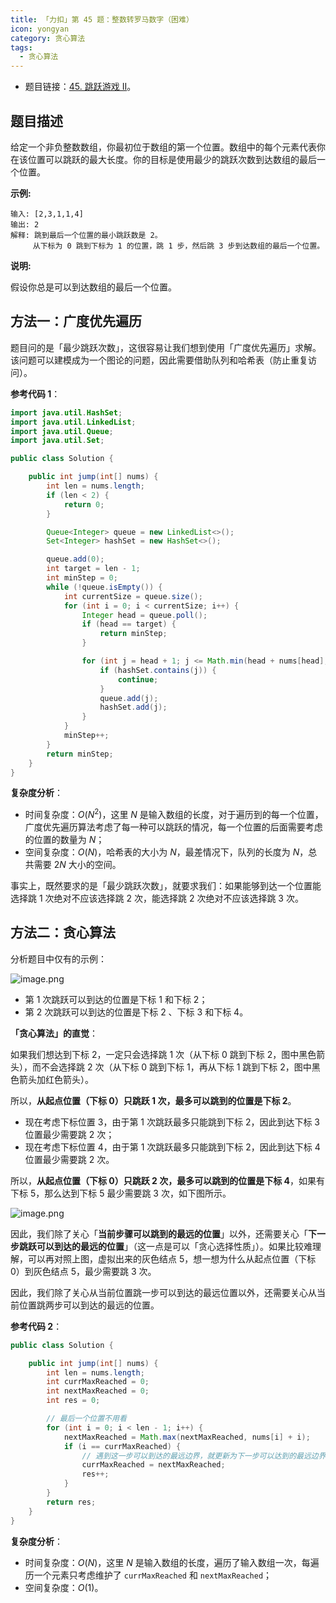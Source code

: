 ```yaml
---
title: 「力扣」第 45 题：整数转罗马数字（困难）
icon: yongyan
category: 贪心算法
tags:
  - 贪心算法
---
```


+ 题目链接：[45. 跳跃游戏 II](https://leetcode-cn.com/problems/jump-game-ii/)。


## 题目描述

给定一个非负整数数组，你最初位于数组的第一个位置。数组中的每个元素代表你在该位置可以跳跃的最大长度。你的目标是使用最少的跳跃次数到达数组的最后一个位置。

**示例:**

```
输入: [2,3,1,1,4]
输出: 2
解释: 跳到最后一个位置的最小跳跃数是 2。
     从下标为 0 跳到下标为 1 的位置，跳 1 步，然后跳 3 步到达数组的最后一个位置。
```

**说明:**

假设你总是可以到达数组的最后一个位置。

## 方法一：广度优先遍历

题目问的是「最少跳跃次数」，这很容易让我们想到使用「广度优先遍历」求解。该问题可以建模成为一个图论的问题，因此需要借助队列和哈希表（防止重复访问）。

**参考代码 1**：

```Java []
import java.util.HashSet;
import java.util.LinkedList;
import java.util.Queue;
import java.util.Set;

public class Solution {

    public int jump(int[] nums) {
        int len = nums.length;
        if (len < 2) {
            return 0;
        }

        Queue<Integer> queue = new LinkedList<>();
        Set<Integer> hashSet = new HashSet<>();

        queue.add(0);
        int target = len - 1;
        int minStep = 0;
        while (!queue.isEmpty()) {
            int currentSize = queue.size();
            for (int i = 0; i < currentSize; i++) {
                Integer head = queue.poll();
                if (head == target) {
                    return minStep;
                }

                for (int j = head + 1; j <= Math.min(head + nums[head], len - 1); j++) {
                    if (hashSet.contains(j)) {
                        continue;
                    }
                    queue.add(j);
                    hashSet.add(j);
                }
            }
            minStep++;
        }
        return minStep;
    }
}
```

**复杂度分析**：

+ 时间复杂度：$O(N^2)$，这里 $N$ 是输入数组的长度，对于遍历到的每一个位置，广度优先遍历算法考虑了每一种可以跳跃的情况，每一个位置的后面需要考虑的位置的数量为 $N$；
+ 空间复杂度：$O(N)$，哈希表的大小为 $N$，最差情况下，队列的长度为 $N$，总共需要 $2N$ 大小的空间。

事实上，既然要求的是「最少跳跃次数」，就要求我们：如果能够到达一个位置能选择跳 1 次绝对不应该选择跳 2 次，能选择跳 2 次绝对不应该选择跳 3 次。

## 方法二：贪心算法

分析题目中仅有的示例：

![image.png](https://pic.leetcode-cn.com/1615995811-whLcHj-image.png)

+ 第 1 次跳跃可以到达的位置是下标 1 和下标 2；
+ 第 2 次跳跃可以到达的位置是下标 2 、下标 3 和下标 4。

**「贪心算法」的直觉**：

如果我们想达到下标 2，一定只会选择跳 1 次（从下标 0 跳到下标 2，图中黑色箭头），而不会选择跳 2 次（从下标 0 跳到下标 1，再从下标 1 跳到下标 2，图中黑色箭头加红色箭头）。

所以，**从起点位置（下标 0）只跳跃 1 次，最多可以跳到的位置是下标 2**。

+ 现在考虑下标位置 3，由于第 1 次跳跃最多只能跳到下标 2，因此到达下标 3 位置最少需要跳 2 次；
+ 现在考虑下标位置 4，由于第 1 次跳跃最多只能跳到下标 2，因此到达下标 4 位置最少需要跳 2 次。

所以，**从起点位置（下标 0）只跳跃 2 次，最多可以跳到的位置是下标 4**，如果有下标 5，那么达到下标 5 最少需要跳 3 次，如下图所示。

![image.png](https://pic.leetcode-cn.com/1615996033-bbQjwk-image.png)

因此，我们除了关心「**当前步骤可以跳到的最远的位置**」以外，还需要关心「**下一步跳跃可以到达的最远的位置**」（这一点是可以「贪心选择性质」）。如果比较难理解，可以再对照上图，虚拟出来的灰色结点 5，想一想为什么从起点位置（下标 0）到灰色结点 5，最少需要跳 3 次。

因此，我们除了关心从当前位置跳一步可以到达的最远位置以外，还需要关心从当前位置跳两步可以到达的最远的位置。

**参考代码 2**：

```Java []
public class Solution {

    public int jump(int[] nums) {
        int len = nums.length;
        int currMaxReached = 0;
        int nextMaxReached = 0;
        int res = 0;

        // 最后一个位置不用看
        for (int i = 0; i < len - 1; i++) {
            nextMaxReached = Math.max(nextMaxReached, nums[i] + i);
            if (i == currMaxReached) {
                // 遇到这一步可以到达的最远边界，就更新为下一步可以达到的最远边界，并且最少步数加一
                currMaxReached = nextMaxReached;
                res++;
            }
        }
        return res;
    }
}
```

**复杂度分析**：

+ 时间复杂度：$O(N)$，这里 $N$ 是输入数组的长度，遍历了输入数组一次，每遍历一个元素只考虑维护了 `currMaxReached` 和 `nextMaxReached`；
+ 空间复杂度：$O(1)$。